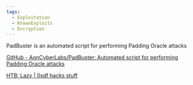 ```yaml
---
tags:
  - Exploitation
  - KnownExploits
  - Encryption
---
```

PadBuster is an automated script for performing Padding Oracle attacks

[GitHub - AonCyberLabs/PadBuster: Automated script for performing Padding Oracle attacks](https://github.com/AonCyberLabs/PadBuster)

[HTB: Lazy | 0xdf hacks stuff](https://0xdf.gitlab.io/2020/07/29/htb-lazy.html)  